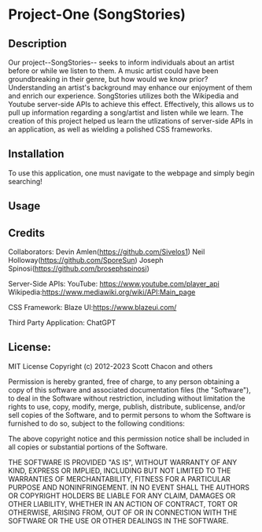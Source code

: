 # Project-One (SongStories)

## Description
Our project--SongStories-- seeks to inform individuals about an artist before or while we listen to them. A music artist could have been groundbreaking in their genre, but how would we know prior? Understanding an artist's background may enhance our enjoyment of them and enrich our experience. SongStories utilizes both the Wikipedia and Youtube server-side APIs to achieve this effect. Effectively, this allows us to pull up information regarding a song/artist and listen while we learn. The creation of this project helped us learn the utlizations of server-side APIs in an application, as well as wielding a polished CSS frameworks.

## Installation
To use this application, one must navigate to the webpage and simply begin searching!

## Usage

## Credits
Collaborators:
Devin Amlen(https://github.com/Sivelos1)
Neil Holloway(https://github.com/SporeSun)
Joseph Spinosi(https://github.com/brosephspinosi)

Server-Side APIs:
YouTube: https://www.youtube.com/player_api
Wikipedia:https://www.mediawiki.org/wiki/API:Main_page

CSS Framework:
Blaze UI:https://www.blazeui.com/

Third Party Application:
ChatGPT

## License:
MIT License
Copyright (c) 2012-2023 Scott Chacon and others

Permission is hereby granted, free of charge, to any person obtaining
a copy of this software and associated documentation files (the
"Software"), to deal in the Software without restriction, including
without limitation the rights to use, copy, modify, merge, publish,
distribute, sublicense, and/or sell copies of the Software, and to
permit persons to whom the Software is furnished to do so, subject to
the following conditions:

The above copyright notice and this permission notice shall be
included in all copies or substantial portions of the Software.

THE SOFTWARE IS PROVIDED "AS IS", WITHOUT WARRANTY OF ANY KIND,
EXPRESS OR IMPLIED, INCLUDING BUT NOT LIMITED TO THE WARRANTIES OF
MERCHANTABILITY, FITNESS FOR A PARTICULAR PURPOSE AND
NONINFRINGEMENT. IN NO EVENT SHALL THE AUTHORS OR COPYRIGHT HOLDERS BE
LIABLE FOR ANY CLAIM, DAMAGES OR OTHER LIABILITY, WHETHER IN AN ACTION
OF CONTRACT, TORT OR OTHERWISE, ARISING FROM, OUT OF OR IN CONNECTION
WITH THE SOFTWARE OR THE USE OR OTHER DEALINGS IN THE SOFTWARE.


